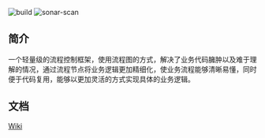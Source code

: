 ![build](https://github.com/sangjian/process-control/workflows/build/badge.svg)
![sonar-scan](https://github.com/sangjian/process-control/workflows/sonar-scan/badge.svg)

## 简介

一个轻量级的流程控制框架，使用流程图的方式，解决了业务代码臃肿以及难于理解的情况，通过流程节点将业务逻辑更加精细化，使业务流程能够清晰易懂，同时便于代码复用，能够以更加灵活的方式实现具体的业务逻辑。

## 文档

[Wiki](https://github.com/sangjian/process-control/wiki)
